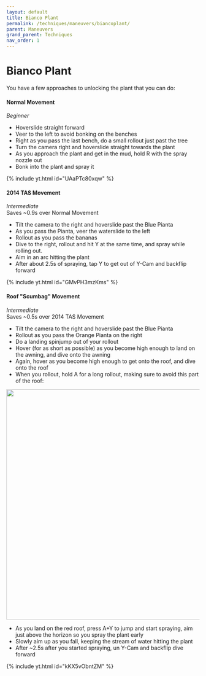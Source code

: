 ```yaml
---
layout: default 
title: Bianco Plant
permalink: /techniques/maneuvers/biancoplant/
parent: Maneuvers
grand_parent: Techniques
nav_order: 1
---
```

# Bianco Plant
You have a few approaches to unlocking the plant that you can do:
#### Normal Movement
*Beginner*  
- Hoverslide straight forward
- Veer to the left to avoid bonking on the benches
- Right as you pass the last bench, do a small rollout just past the tree
- Turn the camera right and hoverslide straight towards the plant
- As you approach the plant and get in the mud, hold R with the spray nozzle out
- Bonk into the plant and spray it

{% include yt.html id="UAaPTc80xqw" %}  
#### 2014 TAS Movement
*Intermediate*  
Saves ~0.9s over Normal Movement  
- Tilt the camera to the right and hoverslide past the Blue Pianta
- As you pass the Pianta, veer the waterslide to the left
- Rollout as you pass the bananas
- Dive to the right, rollout and hit Y at the same time, and spray while rolling out.
- Aim in an arc hitting the plant
- After about 2.5s of spraying, tap Y to get out of Y-Cam and backflip forward

{% include yt.html id="GMvPH3mzKms" %}  
#### Roof "Scumbag" Movement
*Intermediate*  
Saves ~0.5s over 2014 TAS Movement  
- Tilt the camera to the right and hoverslide past the Blue Pianta
- Rollout as you pass the Orange Pianta on the right
- Do a landing spinjump out of your rollout
- Hover (for as short as possible) as you become high enough to land on the awning, and dive onto the awning
- Again, hover as you become high enough to get onto the roof, and dive onto the roof
- When you rollout, hold A for a long rollout, making sure to avoid this part of the roof:

<img src="/sms-guide/assets/techniques/maneuvers/biancoplant/scumbagroof.png" width="600">

- As you land on the red roof, press A+Y to jump and start spraying, aim just above the horizon so you spray the plant early
- Slowly aim up as you fall, keeping the stream of water hitting the plant
- After ~2.5s after you started spraying, un Y-Cam and backflip dive forward  

{% include yt.html id="kKX5vObntZM" %}  
